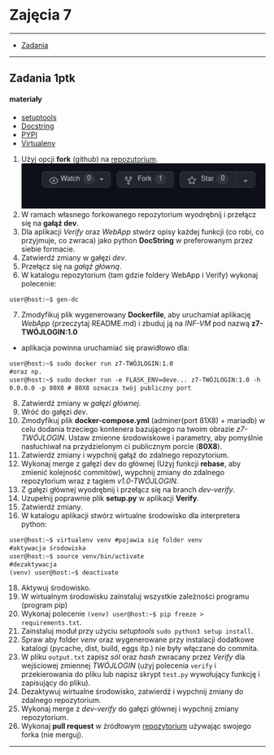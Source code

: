 # Zajęcia 7

---

- [Zadania](#Zadania)

---

## Zadania 1ptk

#### materiały 

- [setuptools](https://www.youtube.com/watch?v=GaWs-LenLYE)
- [Docstring](https://www.programiz.com/python-programming/docstrings)
- [PYPI](https://pypi.org/)
- [Virtualenv](https://pythonbasics.org/virtualenv/)



1. Użyj opcji **fork** (github) na [repozutorium](https://github.com/SMCEBI-didactics/WebApp).
![fork](../.pictures/fork.png)
2. W ramach własnego forkowanego repozytorium wyodrębnij i przełącz się na **gałąź dev**.
3. Dla aplikacji *Verify* oraz *WebApp* stwórz opisy każdej funkcji (co robi, co przyjmuje, co zwraca) jako python **DocString** w preferowanym przez siebie formacie.
4. Zatwierdź zmiany w gałęzi *dev*.
5. Przełącz się na *gałąź główną*.
6. W katalogu repozytorium (tam gdzie foldery WebApp i Verify) wykonaj polecenie:
```console
user@host:~$ gen-dc
```
7. Zmodyfikuj plik wygenerowany **Dockerfile**, aby uruchamiał aplikację *WebApp* (przeczytaj README.md) i zbuduj ją na *INF-VM* pod nazwą **z7-TWÓJLOGIN:1.0**
  - aplikacja powinna uruchamiać się prawidłowo dla:
 ```console
 user@host:~$ sudo docker run z7-TWÓJLOGIN:1.0
 #oraz np.
 user@host:~$ sudo docker run -e FLASK_ENV=deve... z7-TWÓJLOGIN:1.0 -h 0.0.0.0 -p 80X8 # 80X8 oznacza twój publiczny port 
 ```
8. Zatwierdź zmiany w *gałęzi głównej*.
9. Wróć do gałęzi *dev*.
11. Zmodyfikuj  plik **docker-compose.yml** (adminer(port 81X8) + mariadb) w celu dodania trzeciego kontenera bazującego na twoim obrazie *z7-TWÓJLOGIN*. Ustaw zmienne środowiskowe i parametry, aby pomyślnie nasłuchiwał na przydzielonym ci publicznym porcie (**80X8**). 
12. Zatwierdź zmiany i wypchnij gałąź do zdalnego repozytorium.
13. Wykonaj merge z gałęzi dev do głównej (Użyj funkcji **rebase**, aby zmienić kolejność commitów), wypchnij zmiany do zdalnego repozytorium wraz z tagiem *v1.0-TWÓJLOGIN*.
14. Z gałęzi głównej wyodrębnij i przełącz się na branch *dev-verify*.
15. Uzupełnij poprawnie plik **setup.py** w aplikacji **Verify**.
16. Zatwierdź zmiany.
17. W katalogu aplikacji stwórz wirtualne środowisko dla interpretera python:
```console
user@host:~$ virtualenv venv #pojawia się folder venv 
#aktywacja środowiska
user@host:~$ source venv/bin/activate
#dezaktywacja
(venv) user@host:~$ deactivate
```
18. Aktywuj środowisko.
19. W wirtualnym środowisku zainstaluj wszystkie zależności programu (program pip)
20. Wykonaj polecenie `(venv) user@host:~$ pip freeze > requirements.txt`.
21. Zainstaluj moduł przy użyciu *setuptools* `sudo python3 setup install`. 
22. Spraw aby folder *venv* oraz wygenerowane przy instalacji dodatkowe katalogi (pycache, dist, build, eggs itp.) nie były włączane do commita.
22. W pliku `output.txt` zapisz *sól* oraz *hash* zwracany przez  *Verify* dla wejściowej zmiennej *TWÓJLOGIN* (użyj polecenia `verify` i przekierowania do pliku lub napisz skrypt `test.py` wywołujący funkcję i zapisujący do pliku).
23. Dezaktywuj wirtualne środowisko, zatwierdź i wypchnij zmiany do zdalnego repozytorium.
24. Wykonaj merge z *dev-verify* do gałęzi głównej i wypchnij zmiany repozytorium. 
25. Wykonaj **pull request** w źródłowym [repozytorium](https://github.com/SMCEBI-didactics/WebApp) używając swojego forka (nie merguj).

 
 
 


---
